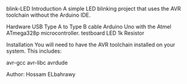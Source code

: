 blink-LED
Introduction
A simple LED blinking project that uses the AVR toolchain without the Arduino IDE.

Hardware
USB Type A to Type B cable
Arduino Uno with the Atmel ATmega328p microcontroller.
testboard
LED
1k Resistor

Installation
You will need to have the AVR toolchain installed on your system. This includes:

avr-gcc
avr-libc
avrdude

Author:
Hossam ELbahrawy

